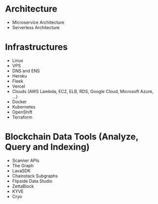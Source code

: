 # Architecture 
- Microservice Architecture
- Serverless Architecture

# Infrastructures
- Linux
- VPS
- DNS and ENS
- Heroku
- Fleek
- Vercel
- Clouds (AWS Lambda, EC2, ELB, RDS, Google Cloud, Microsoft Azure, ...)
- Docker
- Kubernetes
- OpenShift
- Terraform

# Blockchain Data Tools (Analyze, Query and Indexing)
- Scanner APIs
- The Graph
- LavaSDK
- Chainstack Subgraphs
- Flipside Data Studio
- ZettaBlock
- KYVE
- Cryo
